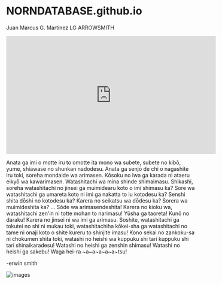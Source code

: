 # NORNDATABASE.github.io
Juan Marcus G. Martinez
LG ARROWSMITH

<iframe width="560" height="315" src="https://www.youtube.com/embed/GfCpf_sY3SQ" title="YouTube video player" frameborder="0" allow="accelerometer; autoplay; clipboard-write; encrypted-media; gyroscope; picture-in-picture; web-share" allowfullscreen></iframe>

Anata ga imi o motte iru to omotte ita mono wa subete, subete no kibō, yume, shiawase no shunkan nadodesu. Anata ga senjō de chi o nagashite iru toki, soreha mondaide wa arimasen. Kōsoku no iwa ga karada ni ataeru eikyō wa kawarimasen. Watashitachi wa mina shinde shimaimasu. Shikashi, soreha watashitachi no jinsei ga muimidearu koto o imi shimasu ka? Sore wa watashitachi ga umareta koto ni imi ga nakatta to iu kotodesu ka? Senshi shita dōshi no kotodesu ka? Karera no seikatsu wa dōdesu ka? Sorera wa muimideshita ka? ... Sōde wa arimasendeshita! Karera no kioku wa, watashitachi zen'in ni totte mohan to narimasu! Yūsha ga taoreta! Kunō no daraku! Karera no jinsei ni wa imi ga arimasu. Soshite, watashitachi ga tokutei no shi ni mukau toki, watashitachiha kōkei-sha ga watashitachi no tame ni onaji koto o shite kureru to shinjite imasu! Kono sekai no zankoku-sa ni chokumen shita toki, watashi no heishi wa kuppuku shi tari kuppuku shi tari shinaikaradesu! Watashi no heishi ga zenshin shimasu! Watashi no heishi ga sakebu! Waga hei-ra ~a~a~a~a~a~tsu!

-erwin smith

![images](https://user-images.githubusercontent.com/122426412/212237738-c9054e84-41ed-4de5-9ea2-9e12ec8bcadb.jpg)
